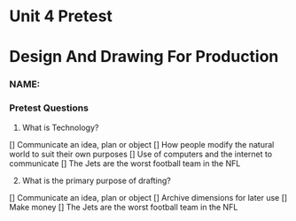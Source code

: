 # Unit 4 Pretest

# Design And Drawing For Production

### NAME:

### Pretest Questions

1. What is Technology?

[] Communicate an idea, plan or object
[] How people modify the natural world to suit their own purposes
[] Use of computers and the internet to communicate
[] The Jets are the worst football team in the NFL

2. What is the primary purpose of drafting?

[] Communicate an idea, plan or object
[] Archive dimensions for later use
[] Make money
[] The Jets are the worst football team in the NFL
